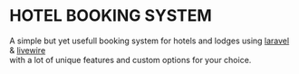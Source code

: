 # HOTEL BOOKING SYSTEM

A simple but yet usefull booking system for hotels and lodges using [laravel](https://laravel.com/) & [livewire](https://laravel-livewire.com/) <br> with
a lot of unique features and custom options for your choice.

